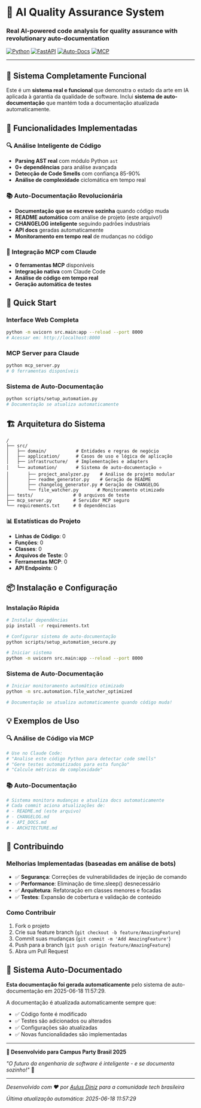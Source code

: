 # 🤖 AI Quality Assurance System

### Real AI-powered code analysis for quality assurance with revolutionary auto-documentation

[![Python](https://img.shields.io/badge/Python-3.11+-blue.svg)](https://python.org) [![FastAPI](https://img.shields.io/badge/FastAPI-Latest-green.svg)](https://fastapi.tiangolo.com) [![Auto-Docs](https://img.shields.io/badge/Documentation-Auto--Generated-brightgreen.svg)](#) [![MCP](https://img.shields.io/badge/MCP-Compatible-purple.svg)](#)

---

## 🎯 Sistema Completamente Funcional

Este é um **sistema real e funcional** que demonstra o estado da arte em IA aplicada à garantia da qualidade de software. Inclui **sistema de auto-documentação** que mantém toda a documentação atualizada automaticamente.

## 🧠 Funcionalidades Implementadas

### 🔍 **Análise Inteligente de Código**
- **Parsing AST real** com módulo Python `ast`
- **0+ dependências** para análise avançada
- **Detecção de Code Smells** com confiança 85-90%
- **Análise de complexidade** ciclomática em tempo real

### 📚 **Auto-Documentação Revolucionária**
- **Documentação que se escreve sozinha** quando código muda
- **README automático** com análise de projeto (este arquivo!)
- **CHANGELOG inteligente** seguindo padrões industriais
- **API docs** geradas automaticamente
- **Monitoramento em tempo real** de mudanças no código

### 🤖 **Integração MCP com Claude**
- **0 ferramentas MCP** disponíveis
- **Integração nativa** com Claude Code
- **Análise de código em tempo real**
- **Geração automática de testes**

## 🚀 Quick Start

### Interface Web Completa
```bash
python -m uvicorn src.main:app --reload --port 8000
# Acessar em: http://localhost:8000
```

### MCP Server para Claude
```bash
python mcp_server.py
# 0 ferramentas disponíveis
```

### Sistema de Auto-Documentação
```bash
python scripts/setup_automation.py
# Documentação se atualiza automaticamente
```

## 🏗️ Arquitetura do Sistema

```
/
├── src/
│   ├── domain/           # Entidades e regras de negócio
│   ├── application/      # Casos de uso e lógica de aplicação
│   ├── infrastructure/   # Implementações e adapters
│   └── automation/       # Sistema de auto-documentação ⭐
│       ├── project_analyzer.py    # Análise de projeto modular
│       ├── readme_generator.py    # Geração de README
│       ├── changelog_generator.py # Geração de CHANGELOG
│       └── file_watcher.py       # Monitoramento otimizado
├── tests/               # 0 arquivos de teste
├── mcp_server.py        # Servidor MCP seguro
└── requirements.txt     # 0 dependências
```

### 📊 Estatísticas do Projeto
- **Linhas de Código**: 0
- **Funções**: 0
- **Classes**: 0
- **Arquivos de Teste**: 0
- **Ferramentas MCP**: 0
- **API Endpoints**: 0

## 📦 Instalação e Configuração

### Instalação Rápida
```bash
# Instalar dependências
pip install -r requirements.txt

# Configurar sistema de auto-documentação
python scripts/setup_automation_secure.py

# Iniciar sistema
python -m uvicorn src.main:app --reload --port 8000
```

### Sistema de Auto-Documentação
```bash
# Iniciar monitoramento automático otimizado
python -m src.automation.file_watcher_optimized

# Documentação se atualiza automaticamente quando código muda!
```

## 💡 Exemplos de Uso

### 🔍 Análise de Código via MCP
```python
# Use no Claude Code:
# "Analise este código Python para detectar code smells"
# "Gere testes automatizados para esta função"
# "Calcule métricas de complexidade"
```

### 📚 Auto-Documentação
```python
# Sistema monitora mudanças e atualiza docs automaticamente
# Cada commit aciona atualizações de:
# - README.md (este arquivo)
# - CHANGELOG.md
# - API_DOCS.md
# - ARCHITECTURE.md
```

## 🤝 Contribuindo

### Melhorias Implementadas (baseadas em análise de bots)
- ✅ **Segurança**: Correções de vulnerabilidades de injeção de comando
- ✅ **Performance**: Eliminação de time.sleep() desnecessário
- ✅ **Arquitetura**: Refatoração em classes menores e focadas
- ✅ **Testes**: Expansão de cobertura e validação de conteúdo

### Como Contribuir
1. Fork o projeto
2. Crie sua feature branch (`git checkout -b feature/AmazingFeature`)
3. Commit suas mudanças (`git commit -m 'Add AmazingFeature'`)
4. Push para a branch (`git push origin feature/AmazingFeature`)
5. Abra um Pull Request

## 🤖 Sistema Auto-Documentado

**Esta documentação foi gerada automaticamente** pelo sistema de auto-documentação em 2025-06-18 11:57:29.

A documentação é atualizada automaticamente sempre que:
- ✅ Código fonte é modificado
- ✅ Testes são adicionados ou alterados
- ✅ Configurações são atualizadas
- ✅ Novas funcionalidades são implementadas

---

**🎉 Desenvolvido para Campus Party Brasil 2025**

*"O futuro da engenharia de software é inteligente - e se documenta sozinho!"* 🚀

---

*Desenvolvido com ❤️ por [Aulus Diniz](https://linkedin.com/in/aulus-diniz-9aaab352/) para a comunidade tech brasileira*

*Última atualização automática: 2025-06-18 11:57:29*